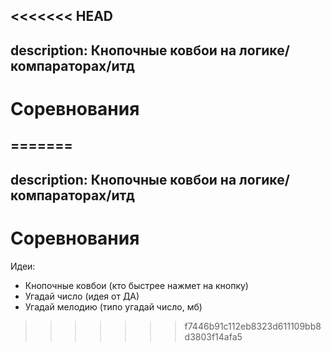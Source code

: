 <<<<<<< HEAD
---
description: Кнопочные ковбои на логике/компараторах/итд
---

# Соревнования

=======
---
description: Кнопочные ковбои на логике/компараторах/итд
---

# Соревнования

Идеи:

* Кнопочные ковбои \(кто быстрее нажмет на кнопку\)
* Угадай число \(идея от ДА\)
* Угадай мелодию \(типо угадай число, мб\)

>>>>>>> f7446b91c112eb8323d611109bb8d3803f14afa5
